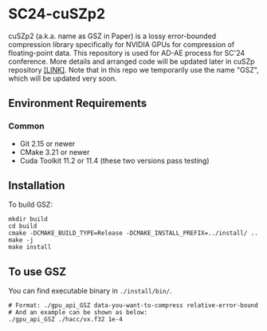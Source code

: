 # SC24-cuSZp2
cuSZp2 (a.k.a. name as GSZ in Paper) is a lossy error-bounded compression library specifically for NVIDIA GPUs for compression of floating-point data. This repository is used for AD-AE process for SC'24 conference. More details and arranged code will be updated later in cuSZp repository [\[LINK\]](https://github.com/szcompressor/cuSZp). Note that in this repo we temporarily use the name "GSZ", which will be updated very soon.

## Environment Requirements
### Common
- Git 2.15 or newer
- CMake 3.21 or newer
- Cuda Toolkit 11.2 or 11.4 (these two versions pass testing)

## Installation
To build GSZ:
```
mkdir build
cd build
cmake -DCMAKE_BUILD_TYPE=Release -DCMAKE_INSTALL_PREFIX=../install/ ..
make -j
make install
```


## To use GSZ
You can find executable binary in ```./install/bin/```.
```
# Format: ./gpu_api_GSZ data-you-want-to-compress relative-error-bound
# And an example can be shown as below:
./gpu_api_GSZ ./hacc/vx.f32 1e-4
```
